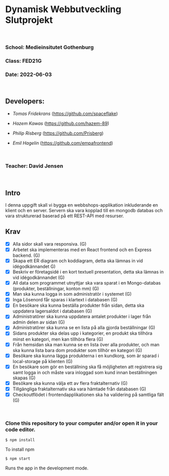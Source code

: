 # Dynamisk Webbutveckling Slutprojekt

<br>

### School: Medieinsitutet Gothenburg

### Class: FED21G

### Date: 2022-06-03

<br>

## Developers:

- _Tomas Fridekrans_ (https://github.com/spaceflake)

- _Hazem Kawas_ (https://github.com/hazem-89)

- _Philip Risberg_ (https://github.com/Prisberg)

- _Emil Hagelin_ (https://github.com/empafrontend)

<br>

### Teacher: David Jensen

<br>

## Intro

I denna uppgift skall vi bygga en webbshops-applikation inkluderande en klient och en server. Servern ska vara kopplad till en mongodb databas och vara strukturerad baserad på ett REST-API med resurser.

## Krav

- [x] Alla sidor skall vara responsiva. (G)
- [x] Arbetet ska implementeras med en React frontend och en Express backend. (G)
- [x] Skapa ett ER diagram och koddiagram, detta ska lämnas in vid idégodkännandet G)
- [x] Beskriv er företagsidé i en kort textuell presentation, detta ska lämnas in vid idégodkännandet (G)
- [x] All data som programmet utnyttjar ska vara sparat i en Mongo-databas (produkter, beställningar, konton mm) (G)
- [x] Man ska kunna logga in som administratör i systemet (G)
- [x] Inga Lösenord får sparas i klartext i databasen (G)
- [x] En besökare ska kunna beställa produkter från sidan, detta ska uppdatera lagersaldot i databasen (G)
- [x] Administratörer ska kunna uppdatera antalet produkter i lager från admin delen av sidan (G)
- [x] Administratörer ska kunna se en lista på alla gjorda beställningar (G)
- [x] Sidans produkter ska delas upp i kategorier, en produkt ska tillhöra minst en kategori, men kan tillhöra flera (G)
- [x] Från hemsidan ska man kunna se en lista över alla produkter, och man ska kunna lista bara dom produkter som tillhör en kategori (G)
- [x] Besökare ska kunna lägga produkterna i en kundkorg, som är sparad i local-storage på klienten (G)
- [x] En besökare som gör en beställning ska få möjligheten att registrera sig samt logga in och måste vara inloggad som kund innan beställningen skapas (G)
- [x] Besökare ska kunna välja ett av flera fraktalternativ (G)
- [x] Tillgängliga fraktalternativ ska vara hämtade från databasen (G)
- [x] Checkoutflödet i frontendapplikationen ska ha validering på samtliga fält (G)

<br>

### Clone this repository to your computer and/or open it in your code editor.

```
$ npm install
```

To install npm

```
$ npm start
```

Runs the app in the development mode.

